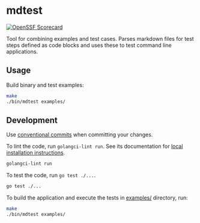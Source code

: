 # mdtest

[![OpenSSF Scorecard](https://api.scorecard.dev/projects/github.com/UpCloudLtd/mdtest/badge)](https://scorecard.dev/viewer/?uri=github.com%2FUpCloudLtd%2Fmdtest)

Tool for combining examples and test cases. Parses markdown files for test steps defined as code blocks and uses these to test command line applications.

## Usage

Build binary and test examples:

```sh
make
./bin/mdtest examples/
```

## Development

Use [conventional commits](https://www.conventionalcommits.org/en/v1.0.0/) when committing your changes.

To lint the code, run `golangci-lint run`. See its documentation for  [local installation instructions](https://golangci-lint.run/usage/install/#local-installation).

```sh
golangci-lint run
```

To test the code, run `go test ./...`.

```sh
go test ./...
```

To build the application and execute the tests in [examples/](./examples/) directory, run:

```sh
make
./bin/mdtest examples/
```
